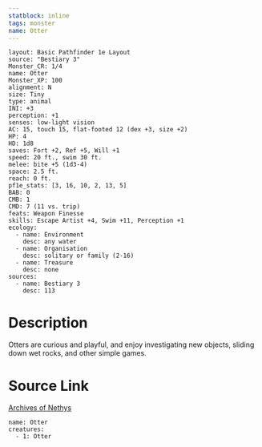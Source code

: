 ```yaml
---
statblock: inline
tags: monster
name: Otter
---
```

```statblock
layout: Basic Pathfinder 1e Layout
source: "Bestiary 3"
Monster_CR: 1/4
name: Otter
Monster_XP: 100
alignment: N
size: Tiny
type: animal
INI: +3
perception: +1
senses: low-light vision
AC: 15, touch 15, flat-footed 12 (dex +3, size +2)
HP: 4
HD: 1d8
saves: Fort +2, Ref +5, Will +1
speed: 20 ft., swim 30 ft.
melee: bite +5 (1d3-4)
space: 2.5 ft.
reach: 0 ft.
pf1e_stats: [3, 16, 10, 2, 13, 5]
BAB: 0
CMB: 1
CMD: 7 (11 vs. trip)
feats: Weapon Finesse
skills: Escape Artist +4, Swim +11, Perception +1
ecology:
  - name: Environment
    desc: any water
  - name: Organisation
    desc: solitary or family (2-16)
  - name: Treasure
    desc: none
sources:
  - name: Bestiary 3
    desc: 113
```
# Description
Otters are curious and playful, and enjoy investigating new objects, sliding down wet rocks, and other simple games.
# Source Link
[Archives of Nethys](https://aonprd.com/MonsterDisplay.aspx?ItemName=Otter)
```encounter-table
name: Otter
creatures:
  - 1: Otter
```
